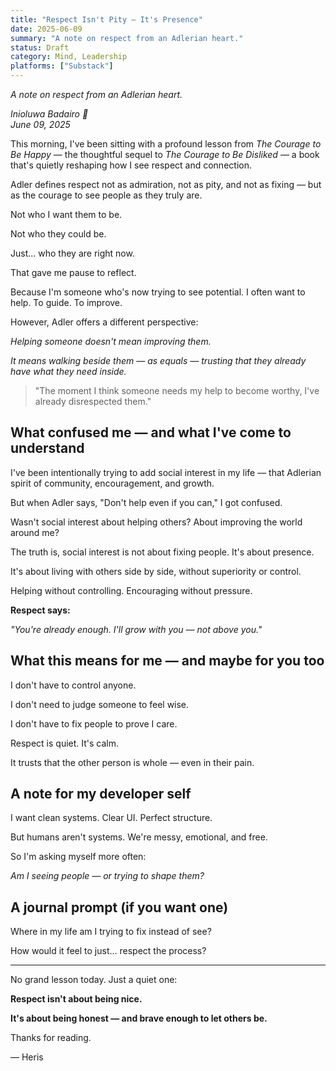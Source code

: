 ```yaml
---
title: "Respect Isn't Pity — It's Presence"
date: 2025-06-09
summary: "A note on respect from an Adlerian heart."
status: Draft
category: Mind, Leadership
platforms: ["Substack"]
---
```


*A note on respect from an Adlerian heart.*

*Inioluwa Badairo 🍁*  
*June 09, 2025*

This morning, I've been sitting with a profound lesson from *The Courage to Be Happy* — the thoughtful sequel to *The Courage to Be Disliked* — a book that's quietly reshaping how I see respect and connection.

Adler defines respect not as admiration, not as pity, and not as fixing — but as the courage to see people as they truly are.

Not who I want them to be.

Not who they could be.

Just… who they are right now.

That gave me pause to reflect.

Because I'm someone who's now trying to see potential. I often want to help. To guide. To improve.

However, Adler offers a different perspective:

*Helping someone doesn't mean improving them.*

*It means walking beside them — as equals — trusting that they already have what they need inside.*

> "The moment I think someone needs my help to become worthy, I've already disrespected them."

## What confused me — and what I've come to understand

I've been intentionally trying to add social interest in my life — that Adlerian spirit of community, encouragement, and growth.

But when Adler says, "Don't help even if you can," I got confused.

Wasn't social interest about helping others? About improving the world around me?

The truth is, social interest is not about fixing people. It's about presence.

It's about living with others side by side, without superiority or control.

Helping without controlling. Encouraging without pressure.

**Respect says:**

*"You're already enough. I'll grow with you — not above you."*

## What this means for me — and maybe for you too

I don't have to control anyone.

I don't need to judge someone to feel wise.

I don't have to fix people to prove I care.

Respect is quiet. It's calm.

It trusts that the other person is whole — even in their pain.

## A note for my developer self

I want clean systems. Clear UI. Perfect structure.

But humans aren't systems. We're messy, emotional, and free.

So I'm asking myself more often:

*Am I seeing people — or trying to shape them?*

## A journal prompt (if you want one)

Where in my life am I trying to fix instead of see?

How would it feel to just… respect the process?

---

No grand lesson today. Just a quiet one:

**Respect isn't about being nice.**

**It's about being honest — and brave enough to let others be.**

Thanks for reading.

— Heris
